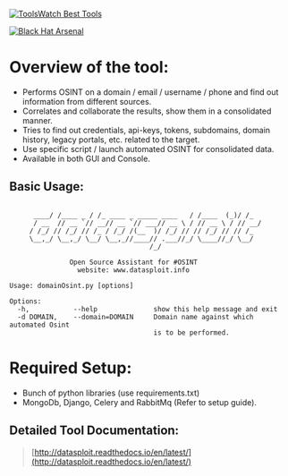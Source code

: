 [![ToolsWatch Best Tools](https://www.toolswatch.org/badges/toptools/2016.svg)](https://www.toolswatch.org/2013/12/2013-top-security-tools-as-voted-by-toolswatch-org-readers/)

[![Black Hat Arsenal](https://www.toolswatch.org/badges/arsenal/2016.svg)](https://www.blackhat.com/us-16/arsenal.html#datasploit)

# Overview of the tool:
* Performs OSINT on a domain / email / username / phone and find out information from different sources.
* Correlates and collaborate the results, show them in a consolidated manner. 
* Tries to find out credentials, api-keys, tokens, subdomains, domain history, legacy portals, etc. related to the target. 
* Use specific script / launch automated OSINT for consolidated data.
* Available in both GUI and Console.
 
## Basic Usage:
```

	  ____/ /____ _ / /_ ____ _ _____ ____   / /____  (_)/ /_
	  / __  // __ `// __// __ `// ___// __ \ / // __ \ / // __/
	 / /_/ // /_/ // /_ / /_/ /(__  )/ /_/ // // /_/ // // /_  
	 \__,_/ \__,_/ \__/ \__,_//____// .___//_/ \____//_/ \__/  
	                               /_/                        
						
         	   Open Source Assistant for #OSINT            
                 website: www.datasploit.info               
	
Usage: domainOsint.py [options]

Options:
  -h,	    	--help			    show this help message and exit
  -d DOMAIN,	--domain=DOMAIN		Domain name against which automated Osint 
                                    is to be performed.

```

# Required Setup:
* Bunch of python libraries (use requirements.txt)
* MongoDb, Django, Celery and RabbitMq (Refer to setup guide).


## Detailed Tool Documentation:
> [http://datasploit.readthedocs.io/en/latest/](http://datasploit.readthedocs.io/en/latest/)


